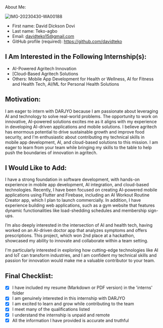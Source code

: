 About Me:

![IMG-20230430-WA00188](https://github.com/user-attachments/assets/48b87800-403d-490e-bc4e-d5b9a6db3ce7)


- First name: David Dickson Dovi
- Last name: Teko-agbo
- Email: davidteko15@gmail.com
- GitHub profile (required): https://github.com/davidteko

## I Am Interested in the Following Internship(s):
-  AI-Powered Agritech Innovation
- [Cloud-Based Agritech Solutions
- Others:  Mobile App Development for Health or Wellness, AI for Fitness and Health Tech, AI/ML for Personal Health Solutions 

## Motivation:
I am eager to intern with DARJYO because I am passionate about leveraging AI and technology to solve real-world problems. The opportunity to work on innovative, AI-powered solutions excites me as it aligns with my experience in developing AI-driven applications and mobile solutions. I believe agritech has enormous potential to drive sustainable growth and improve food security, and I'm enthusiastic about contributing my technical skills in mobile app development, AI, and cloud-based solutions to this mission.  I am eager to learn from your team while bringing my skills to the table to help push the boundaries of innovation in agritech.


## I Would Like to Add:
I have a strong foundation in software development, with hands-on experience in mobile app development, AI integration, and cloud-based technologies. Recently, I have been focused on creating AI-powered mobile applications using Flutter and Firebase, including an AI Workout Routine Creator app, which I plan to launch commercially. In addition, I have experience building web applications, such as a gym website that features dynamic functionalities like load-shedding schedules and membership sign-ups.

I’m also deeply interested in the intersection of AI and health tech, having worked on an AI-driven doctor app that analyzes symptoms and offers prescriptions. This project, which won 2nd place at a hackathon, showcased my ability to innovate and collaborate within a team setting.

I'm particularly interested in exploring how cutting-edge technologies like AI and IoT can transform industries, and I am confident my technical skills and passion for innovation would make me a valuable contributor to your team.

## Final Checklist:
<!-- Make sure to check all these items -->

- [x]  I have included my resume (Markdown or PDF version) in the 'interns' folder
- [x]  I am genuinely interested in this internship with DARJYO
- [x]  I am excited to learn and grow while contributing to the team
- [x]  I meet many of the qualifications listed
- [x]  I understand the internship is unpaid and remote
- [x]  All the information I have provided is accurate and truthful
